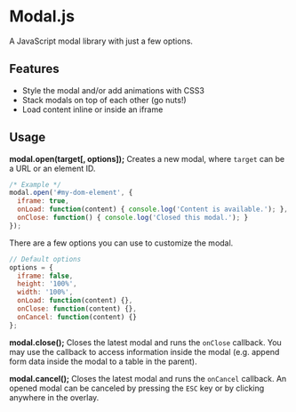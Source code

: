 # Modal.js
A JavaScript modal library with just a few options.

## Features
* Style the modal and/or add animations with CSS3
* Stack modals on top of each other (go nuts!)
* Load content inline or inside an iframe

## Usage
**modal.open(target[, options]);**
Creates a new modal, where `target` can be a URL or an element ID.

```javascript
/* Example */
modal.open('#my-dom-element', {
  iframe: true,
  onLoad: function(content) { console.log('Content is available.'); },
  onClose: function() { console.log('Closed this modal.'); }
});
```

There are a few options you can use to customize the modal.

```javascript
// Default options
options = {
  iframe: false,
  height: '100%',
  width: '100%',
  onLoad: function(content) {},
  onClose: function(content) {},
  onCancel: function(content) {}
};
```

**modal.close();**
Closes the latest modal and runs the `onClose` callback. You may use the callback to access information inside the modal (e.g. append form data inside the modal to a table in the parent).

**modal.cancel();**
Closes the latest modal and runs the `onCancel` callback. An opened modal can be canceled by pressing the `ESC` key or by clicking anywhere in the overlay.
